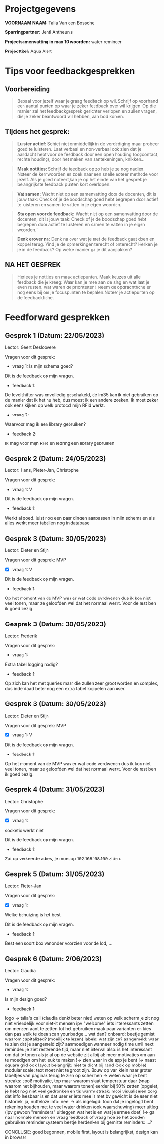 # Projectgegevens

**VOORNAAM NAAM:** Talia Van den Bossche

**Sparringpartner:** Jentl Antheunis

**Projectsamenvatting in max 10 woorden:** water reminder

**Projecttitel:** Aqua Alert

# Tips voor feedbackgesprekken

## Voorbereiding

> Bepaal voor jezelf waar je graag feedback op wil. Schrijf op voorhand een aantal punten op waar je zeker feedback over wil krijgen. Op die manier zal het feedbackgesprek gerichter verlopen en zullen vragen, die je zeker beantwoord wil hebben, aan bod komen.

## Tijdens het gesprek:

> **Luister actief:** Schiet niet onmiddellijk in de verdediging maar probeer goed te luisteren. Laat verbaal en non-verbaal ook zien dat je aandacht hebt voor de feedback door een open houding (oogcontact, rechte houding), door het maken van aantekeningen, knikken...

> **Maak notities:** Schrijf de feedback op zo heb je ze nog nadien. Noteer de kernwoorden en zoek naar een snelle noteer methode voor jezelf. Als je goed noteert,kan je op het einde van het gesprek je belangrijkste feedback punten kort overlopen.

> **Vat samen:** Wacht niet op een samenvatting door de docenten, dit is jouw taak: Check of je de boodschap goed hebt begrepen door actief te luisteren en samen te vatten in je eigen woorden.

> **Sta open voor de feedback:** Wacht niet op een samenvatting door de docenten, dit is jouw taak: Check of je de boodschap goed hebt begrepen door actief te luisteren en samen te vatten in je eigen woorden.`

> **Denk erover na:** Denk na over wat je met de feedback gaat doen en koppel terug. Vind je de opmerkingen terecht of onterecht? Herken je je in de feedback? Op welke manier ga je dit aanpakken?

## NA HET GESPREK

> Herlees je notities en maak actiepunten. Maak keuzes uit alle feedback die je kreeg: Waar kan je mee aan de slag en wat laat je even rusten. Wat waren de prioriteiten? Neem de opdrachtfiche er nog eens bij om je focuspunten te bepalen.Noteer je actiepunten op de feedbackfiche.

# Feedforward gesprekken

## Gesprek 1 (Datum: 22/05/2023)

Lector: Geert Desloovere

Vragen voor dit gesprek:

- vraag 1: Is mijn schema goed?

Dit is de feedback op mijn vragen.

- feedback 1: 

De levelshifter was onvolledig geschakeld, de lm35 kan ik niet gebruiken op de manier dat ik het nu heb, dus moest ik een andere zoeken. Ik moet zeker ook eens kijken op welk protocol mijn RFid werkt.

- vraag 2: 

Waarvoor mag ik een library gebruiken?

- feedback 2: 

Ik mag voor mijn RFid en ledring een library gebruiken

## Gesprek 2 (Datum: 24/05/2023)

Lector: Hans, Pieter-Jan, Christophe

Vragen voor dit gesprek:

-  vraag 1: V

Dit is de feedback op mijn vragen.

- feedback 1: 

Werkt al goed, juist nog een paar dingen aanpassen in mijn schema en als alles werkt meer tabellen nog in database

## Gesprek 3 (Datum: 30/05/2023)

Lector: Dieter en Stijn

Vragen voor dit gesprek: MVP

- [x] vraag 1: V

Dit is de feedback op mijn vragen.

- feedback 1: 

Op het moment van de MVP was er wat code evrdwenen dus ik kon niet veel tonen, maar ze geloofden wel dat het normaal werkt. Voor de rest ben ik goed bezig.

## Gesprek 3 (Datum: 30/05/2023)

Lector: Frederik

Vragen voor dit gesprek: 

- vraag 1: 

Extra tabel logging nodig?

- feedback 1: 

Op zich kan het met queries maar die zullen zeer groot worden en complex, dus inderdaad beter nog een extra tabel koppelen aan user.

## Gesprek 3 (Datum: 30/05/2023)

Lector: Dieter en Stijn

Vragen voor dit gesprek: MVP

- [x] vraag 1: V

Dit is de feedback op mijn vragen.

- feedback 1: 

Op het moment van de MVP was er wat code verdwenen dus ik kon niet veel tonen, maar ze geloofden wel dat het normaal werkt. Voor de rest ben ik goed bezig.

## Gesprek 4 (Datum: 31/05/2023)

Lector: Christophe

Vragen voor dit gesprek: 

- [x] vraag 1: 

socketio werkt niet

Dit is de feedback op mijn vragen.

- feedback 1: 

Zat op verkeerde adres, je moet op 192.168.168.169 zitten.

## Gesprek 5 (Datum: 31/05/2023)

Lector: Pieter-Jan

Vragen voor dit gesprek: 

- [x] vraag 1: 

Welke behuizing is het best

Dit is de feedback op mijn vragen.

- feedback 1: 

Best een soort box vanonder voorzien voor de lcd, ...

## Gesprek 6 (Datum: 2/06/2023)

Lector: Claudia

Vragen voor dit gesprek:

- vraag 1:

Is mijn design goed?

- feedback 1:

logo -> talia's call (claudia denkt beter niet)
weten op welk scherm je zit
nog niet vriendelijk voor niet-it mensen
ipv "welcome" iets interessants zetten om mensen aant te zetten tot het gebruiken
maak paar varianten en kies dan pas welk te doen
scan your badge... wat dan?
onboard: beetje gemist
waarom capitalized? (moeilijk te lezen)
labels: wat zijn ze?
aangemeld: waar te zien dat je aangemeld zijt?
aanmoedigen wanneer nodig
time until next reminder: je ziet resterende tijd, maar niet interval
also: is het interessant om dat te tonen als je al op de website zit
al bij al: meer motivaties om aan te moedigen om het leuk te maken
!-> zien waar in de app je bent
!-> naast square grid ook layout belangrijk: niet te dicht bij rand (ook op mobile)
modular scale: text moet niet te groot zijn. Bouw op van klein naar groter
labeltjes van paginas terug te zien op schermen -> weten waar je bent
streaks: cool! motivatie, top
maar waarom staat temperatuur daar (snap waarom het bijhouden, maar waarom tonen)
eerder bij 50% zetten (opgelet, je hebt nog niet veel gedronken en tis warm)
streak: mooi visualiseren
zorg dat info leesbaar is en dat user er iets mee is
met bv gewicht is de user niet
historiek: ja, nutteloze info: nee
!-> als ingelogd: toon dat je ingelogd bent
rekening houden met te veel water drinken (ook waarschuwing)
meer uitleg (ipv gewoon "reminders" uitleggen wat het is en wat je ermee doet)
!-> ga naar normale mensen en vraag feedback of vraag hoe ze het zouden gebruiken
reminder systeem beetje herdenken
bij gemiste reminders: ...?

CONCLUSIE:
goed begonnen, mobile first, layout is belangrijkst, design kan in browser